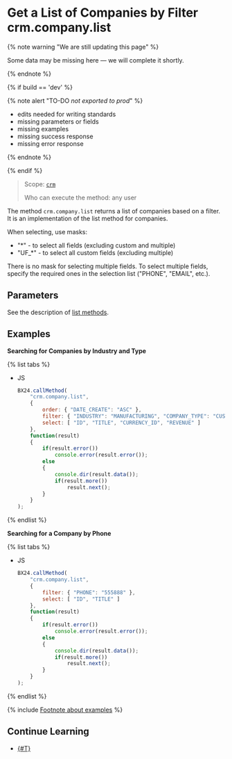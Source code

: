 # Get a List of Companies by Filter crm.company.list

{% note warning "We are still updating this page" %}

Some data may be missing here — we will complete it shortly.

{% endnote %}

{% if build == 'dev' %}

{% note alert "TO-DO _not exported to prod_" %}

- edits needed for writing standards
- missing parameters or fields
- missing examples
- missing success response
- missing error response

{% endnote %}

{% endif %}

> Scope: [`crm`](../../scopes/permissions.md)
>
> Who can execute the method: any user

The method `crm.company.list` returns a list of companies based on a filter. It is an implementation of the list method for companies.

When selecting, use masks:
- "*" - to select all fields (excluding custom and multiple)
- "UF_*" - to select all custom fields (excluding multiple)

There is no mask for selecting multiple fields. To select multiple fields, specify the required ones in the selection list ("PHONE", "EMAIL", etc.).

## Parameters

See the description of [list methods](../../how-to-call-rest-api/list-methods-pecularities.md).

## Examples

**Searching for Companies by Industry and Type**

{% list tabs %}

- JS

    ```js
    BX24.callMethod(
        "crm.company.list",
        {
            order: { "DATE_CREATE": "ASC" },
            filter: { "INDUSTRY": "MANUFACTURING", "COMPANY_TYPE": "CUSTOMER" },
            select: [ "ID", "TITLE", "CURRENCY_ID", "REVENUE" ]
        },
        function(result)
        {
            if(result.error())
                console.error(result.error());
            else
            {
                console.dir(result.data());
                if(result.more())
                    result.next();
            }
        }
    );
    ```

{% endlist %}

**Searching for a Company by Phone**

{% list tabs %}

- JS

    ```js
    BX24.callMethod(
        "crm.company.list",
        {
            filter: { "PHONE": "555888" },
            select: [ "ID", "TITLE" ]
        },
        function(result)
        {
            if(result.error())
                console.error(result.error());
            else
            {
                console.dir(result.data());
                if(result.more())
                    result.next();
            }
        }
    );
    ```

{% endlist %}

{% include [Footnote about examples](../../../_includes/examples.md) %}

## Continue Learning

- [{#T}](../../../tutorials/crm/how-to-get-lists/search-by-phone-and-email.md)